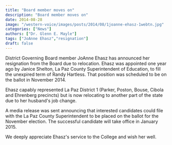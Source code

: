 ```yaml
---
title: "Board member moves on"
description: "Board member moves on"
date: 2014-08-28
image: "/western-voice/images/posts/2014/08/1joanne-ehasz-1webtn.jpg"
categories: ["News"]
authors: ["Dr. Glenn E. Mayle"]
tags: ["JoAnne Ehasz","resignation"]
draft: false
---
```

District Governing Board member JoAnne Ehasz has announced her resignation from the Board due to relocation. Ehasz was appointed one year ago by Janice Shelton, La Paz County Superintendent of Education, to fill the unexpired term of Randy Hartless. That position was scheduled to be on the ballot in November 2014.

Ehasz capably represented La Paz District 1 (Parker, Poston, Bouse, Cibola and Ehrenberg precincts) but is now relocating to another part of the state due to her husband's job change.

A media release was sent announcing that interested candidates could file with the La Paz County Superintendent to be placed on the ballot for the November election. The successful candidate will take office in January 2015.

We deeply appreciate Ehasz's service to the College and wish her well.